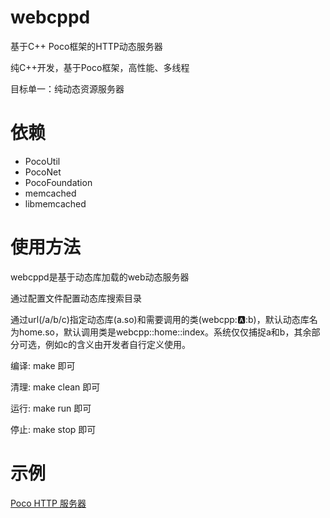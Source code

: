 # webcppd
基于C++ Poco框架的HTTP动态服务器

纯C++开发，基于Poco框架，高性能、多线程

目标单一：纯动态资源服务器

# 依赖
* PocoUtil 
* PocoNet 
* PocoFoundation
* memcached
* libmemcached

# 使用方法
webcppd是基于动态库加载的web动态服务器

通过配置文件配置动态库搜索目录

通过url(/a/b/c)指定动态库(a.so)和需要调用的类(webcpp::a::b)，默认动态库名为home.so，默认调用类是webcpp::home::index。系统仅仅捕捉a和b，其余部分可选，例如c的含义由开发者自行定义使用。

编译:
make
即可

清理:
make clean
即可

运行:
make run
即可

停止:
make stop
即可

# 示例
[Poco HTTP 服务器](http://www.webcpp.net/blog/post/90.html)
